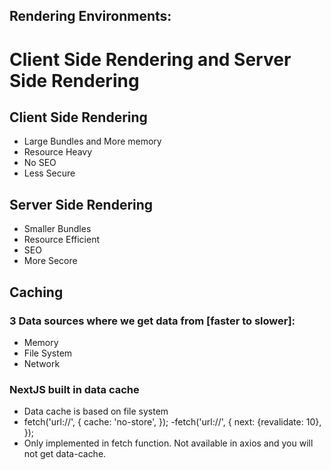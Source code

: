 ## Rendering Environments:

# Client Side Rendering and Server Side Rendering

## Client Side Rendering
- Large Bundles and More memory
- Resource Heavy
- No SEO
- Less Secure

## Server Side Rendering
- Smaller Bundles
- Resource Efficient
- SEO
- More Secore

## Caching
### 3 Data sources where we get data from [faster to slower]:
- Memory
- File System
- Network

### NextJS built in data cache
- Data cache is based on file system
- fetch('url://', {
    cache: 'no-store',
});
-fetch('url://', {
    next: {revalidate: 10},
});
- Only implemented in fetch function. Not available in axios and you will not get data-cache.

